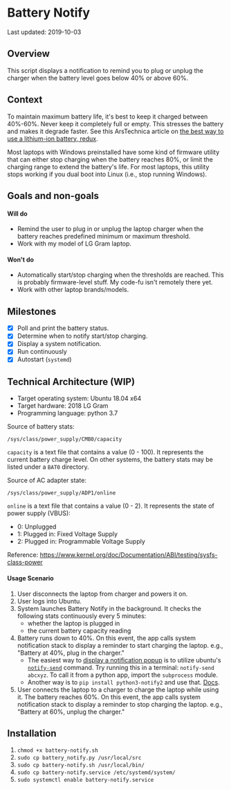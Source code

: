 # Battery Notify

Last updated: 2019-10-03

## Overview

This script displays a notification to remind you to plug or unplug the charger when the battery level goes below 40% or above 60%.

## Context

To maintain maximum battery life, it's best to keep it charged between 40%-60%. Never keep it completely full or empty. This stresses the battery and makes it degrade faster. See this ArsTechnica article on [the best way to use a lithium-ion battery, redux](https://arstechnica.com/gadgets/2014/04/ask-ars-the-best-way-to-use-a-lithium-ion-battery-redux/).

Most laptops with Windows preinstalled have some kind of firmware utility that can either stop charging when the battery reaches 80%, or limit the charging range to extend the battery's life. For most laptops, this utility stops working if you dual boot into Linux (i.e., stop running Windows).

## Goals and non-goals

#### Will do
- Remind the user to plug in or unplug the laptop charger when the battery reaches predefined minimum or maximum threshold.
- Work with my model of LG Gram laptop.

#### Won't do
- Automatically start/stop charging when the thresholds are reached. This is probably firmware-level stuff. My code-fu isn't remotely there yet.
- Work with other laptop brands/models.

## Milestones
- [x] Poll and print the battery status.
- [x] Determine when to notify start/stop charging.
- [x] Display a system notification.
- [x] Run continuously
- [x] Autostart (`systemd`)

## Technical Architecture (WIP)
- Target operating system: Ubuntu 18.04 x64
- Target hardware: 2018 LG Gram
- Programming language: python 3.7

Source of battery stats:

`/sys/class/power_supply/CMB0/capacity`

`capacity` is a text file that contains a value (0 - 100). It represents the current battery charge level. On other systems, the battery stats may be listed under a `BAT0` directory.

Source of AC adapter state:

`/sys/class/power_supply/ADP1/online`

`online` is a text file that contains a value (0 - 2). It represents the state of power supply (VBUS):

- 0: Unplugged
- 1: Plugged in: Fixed Voltage Supply
- 2: Plugged in: Programmable Voltage Supply

Reference: https://www.kernel.org/doc/Documentation/ABI/testing/sysfs-class-power

#### Usage Scenario

1. User disconnects the laptop from charger and powers it on.
1. User logs into Ubuntu.
1. System launches Battery Notify in the background. It checks the following stats continuously every 5 minutes:
    - whether the laptop is plugged in
    - the current battery capacity reading
1. Battery runs down to 40%. On this event, the app calls system notification stack to display a reminder to start charging the laptop. e.g., "Battery at 40%, plug in the charger."
    - The easiest way to [display a notification popup](https://askubuntu.com/a/616996) is to utilize ubuntu's [`notify-send`](https://manpages.ubuntu.com/manpages/xenial/man1/notify-send.1.html) command. Try running this in a terminal: `notify-send abcxyz`. To call it from a python app, import the `subprocess` module.
    - Another way is to `pip install python3-notify2` and use that. [Docs](https://pypi.org/project/notify2/).
1. User connects the laptop to a charger to charge the laptop while using it. The battery reaches 60%. On this event, the app calls system notification stack to display a reminder to stop charging the laptop. e.g., "Battery at 60%, unplug the charger."


## Installation
1. `chmod +x battery-notify.sh`
1. `sudo cp battery_notify.py /usr/local/src`
1. `sudo cp battery-notify.sh /usr/local/bin/`
1. `sudo cp battery-notify.service /etc/systemd/system/`
1. `sudo systemctl enable battery-notify.service`
